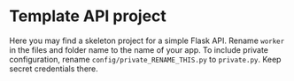# Template API project

Here you may find a skeleton project for a simple Flask API.
Rename `worker` in the files and folder name to the name of your app.
To include private configuration, rename `config/private_RENAME_THIS.py` to `private.py`. Keep secret credentials there.

